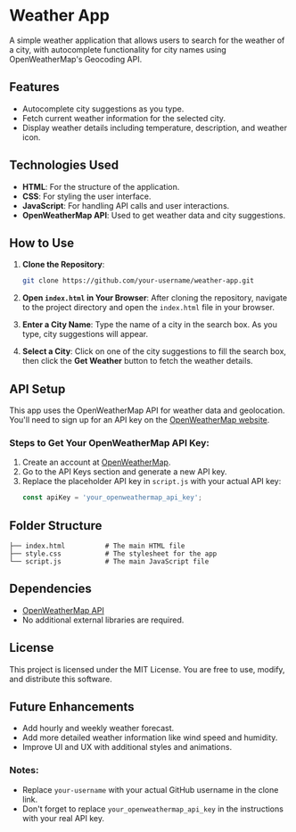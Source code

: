 
# Weather App

A simple weather application that allows users to search for the weather of a city, with autocomplete functionality for city names using OpenWeatherMap's Geocoding API.

## Features

- Autocomplete city suggestions as you type.
- Fetch current weather information for the selected city.
- Display weather details including temperature, description, and weather icon.

## Technologies Used

- **HTML**: For the structure of the application.
- **CSS**: For styling the user interface.
- **JavaScript**: For handling API calls and user interactions.
- **OpenWeatherMap API**: Used to get weather data and city suggestions.

## How to Use

1. **Clone the Repository**:
   ```bash
   git clone https://github.com/your-username/weather-app.git
   ```
2. **Open `index.html` in Your Browser**:
   After cloning the repository, navigate to the project directory and open the `index.html` file in your browser.

3. **Enter a City Name**:
   Type the name of a city in the search box. As you type, city suggestions will appear.

4. **Select a City**:
   Click on one of the city suggestions to fill the search box, then click the **Get Weather** button to fetch the weather details.

## API Setup

This app uses the OpenWeatherMap API for weather data and geolocation. You'll need to sign up for an API key on the [OpenWeatherMap website](https://openweathermap.org/).

### Steps to Get Your OpenWeatherMap API Key:
1. Create an account at [OpenWeatherMap](https://home.openweathermap.org/users/sign_up).
2. Go to the API Keys section and generate a new API key.
3. Replace the placeholder API key in `script.js` with your actual API key:
   ```javascript
   const apiKey = 'your_openweathermap_api_key';
   ```

## Folder Structure

```
├── index.html          # The main HTML file
├── style.css           # The stylesheet for the app
└── script.js           # The main JavaScript file
```

## Dependencies

- [OpenWeatherMap API](https://openweathermap.org/)
- No additional external libraries are required.

## License

This project is licensed under the MIT License. You are free to use, modify, and distribute this software.

## Future Enhancements

- Add hourly and weekly weather forecast.
- Add more detailed weather information like wind speed and humidity.
- Improve UI and UX with additional styles and animations.


### Notes:
- Replace `your-username` with your actual GitHub username in the clone link.
- Don't forget to replace `your_openweathermap_api_key` in the instructions with your real API key.
